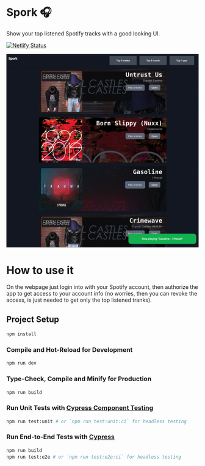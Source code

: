 # Spork 🎧

Show your top listened Spotify tracks with a good looking UI.

[![Netlify Status](https://api.netlify.com/api/v1/badges/66dd0072-4348-435e-b4f8-7d5a3f685cd6/deploy-status)](https://app.netlify.com/sites/spork-vue/deploys)

![image](./public/example.png)

# How to use it

On the webpage just login into with your Spotify account, then authorize the app to get access to your account info (no worries, then you can revoke the access, is just needed to get only the top listened tranks).

## Project Setup

```sh
npm install
```

### Compile and Hot-Reload for Development

```sh
npm run dev
```

### Type-Check, Compile and Minify for Production

```sh
npm run build
```

### Run Unit Tests with [Cypress Component Testing](https://docs.cypress.io/guides/component-testing/introduction)

```sh
npm run test:unit # or `npm run test:unit:ci` for headless testing
```

### Run End-to-End Tests with [Cypress](https://www.cypress.io/)

```sh
npm run build
npm run test:e2e # or `npm run test:e2e:ci` for headless testing
```
